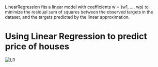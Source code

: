 LinearRegression fits a linear model with coefficients w = (w1, …, wp) to minimize the residual sum of squares between the observed targets in the dataset, and the targets predicted by the linear approximation.

# Using Linear Regression to predict price of houses

![LR](https://user-images.githubusercontent.com/107148830/174874548-45397518-7c18-4bf1-84b3-c6316c6dfb15.png)
